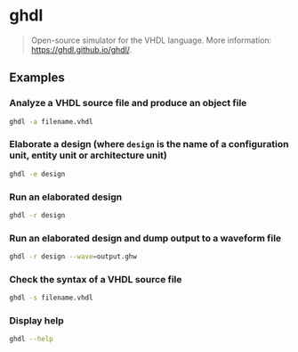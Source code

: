 # ghdl

> Open-source simulator for the VHDL language. More information: <https://ghdl.github.io/ghdl/>.

## Examples

### Analyze a VHDL source file and produce an object file

```bash
ghdl -a filename.vhdl
```

### Elaborate a design (where `design` is the name of a configuration unit, entity unit or architecture unit)

```bash
ghdl -e design
```

### Run an elaborated design

```bash
ghdl -r design
```

### Run an elaborated design and dump output to a waveform file

```bash
ghdl -r design --wave=output.ghw
```

### Check the syntax of a VHDL source file

```bash
ghdl -s filename.vhdl
```

### Display help

```bash
ghdl --help
```
